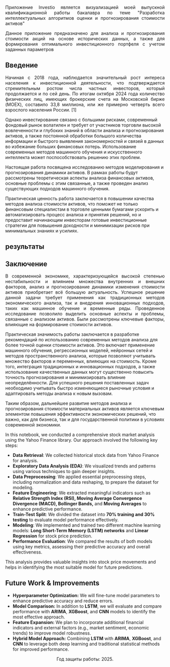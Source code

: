 <p style='text-align: justify;'>Приложение Investio является визуализацией моей выпускной квалификационной работы бакалавра по теме "Разработка интеллектуальных алгоритмов оценки и прогнозирования стоимости активов" </p>

<p style='text-align: justify;'>Данное приложение предназначено для анализа и прогнозирования стоимости акций на основе исторических данных, а также для формирования оптимального инвестиционного портфеля с учетом заданных параметров</p>

## **Введение**

<p style='text-align: justify;'> Начиная с 2018 года, наблюдается значительный рост интереса населения к инвестиционной деятельности, что подтверждается стремительным ростом числа частных инвесторов, который продолжается и по сей день. По итогам октября 2024 года количество физических лиц, имеющих брокерские счета на Московской бирже (MOEX), составило 33,8 миллиона, или же примерно четверть всего взрослого населения России. [1]

Однако инвестирование связано с большими рисками, современный фондовый рынок волатилен и требует от участников торговли высокой вовлеченности и глубоких знаний в области анализа и прогнозирования активов, а также постоянной обработки большого количества информации и быстрого выявления закономерностей и связей в данных во избежание больших финансовых потерь. Использование современных методов машинного обучения и искусственного интеллекта может поспособствовать решению этих проблем.

Настоящая работа посвящена исследованию методов моделирования и прогнозирования динамики активов. В рамках работы будут рассмотрены теоретическая аспекты анализа финансовых активов, основные проблемы с этим связанные, а также проведен анализ существующих подходов машинного обучения.

Практическая ценность работа заключается в повышении качества методов анализа стоимости активов, что поможет не только финансовым специалистам в торговле ценными бумагами ускорить и автоматизировать процесс анализа и принятия решений, но и предоставит начинающим инвесторам готовые инвестиционные стратегии для повышения доходности и минимизации рисков при минимальных знаниях и усилиях. </p>

## **результаты**

## **Заключение**

<p style='text-align: justify;'>В современной экономике, характеризующейся высокой степенью нестабильности и влиянием множества внутренних и внешних факторов, анализ и прогнозирование динамики изменения стоимости активов приобретает всё большую актуальность. Успешное решение данной задачи требует применения как традиционных методов экономического анализа, так и внедрения инновационных подходов, таких как машинное обучение и временные ряды. Проведенное исследование позволило выделить основные аспекты и проблемы, связанные с анализом активов. Были рассмотрены ключевые факторы, влияющие на формирование стоимости активов.

Практическая значимость работы заключается в разработке рекомендаций по использованию современных методов анализа для более точной оценки стоимости активов. Это включает применение машинного обучения, регрессионных моделей, нейронных сетей и методов пространственного анализа, которые позволяют учитывать множество факторов и переменных, влияющих на стоимость. Кроме того, интеграция традиционных и инновационных подходов, а также использование качественных данных могут существенно повысить точность прогнозирования и минимизировать влияние неопределённости. Для успешного решения поставленных задач необходимо учитывать быстро изменяющиеся рыночные условия и адаптировать методы анализа к новым вызовам.

Таким образом, дальнейшее развитие методов анализа и прогнозирования стоимости материальных активов является ключевым элементом повышения эффективности экономических решений, что важно, как для бизнеса, так и для государственной политики в условиях современной экономики.

In this notebook, we conducted a comprehensive stock market analysis using the Yahoo Finance library. Our approach involved the following key steps:  

- **Data Retrieval**: We collected historical stock data from Yahoo Finance for analysis.  
- **Exploratory Data Analysis (EDA)**: We visualized trends and patterns using various techniques to gain deeper insights.  
- **Data Preprocessing**: We applied essential preprocessing steps, including normalization and data reshaping, to prepare the dataset for modeling.  
- **Feature Engineering**: We extracted meaningful indicators such as **Relative Strength Index (RSI), Moving Average Convergence Divergence (MACD), Bollinger Bands,** and **Moving Averages** to enhance predictive performance.  
- **Train-Test Split**: We divided the dataset into **70% training and 30% testing** to evaluate model performance effectively.  
- **Modeling**: We implemented and trained two different machine learning models: **Long Short-Term Memory (LSTM) networks** and **Linear Regression** for stock price prediction.  
- **Performance Evaluation**: We compared the results of both models using key metrics, assessing their predictive accuracy and overall effectiveness.  

This analysis provides valuable insights into stock price movements and helps in identifying the most suitable model for future predictions.

## Future Work & Improvements

- **Hyperparameter Optimization:**  We will fine-tune model parameters to enhance predictive accuracy and reduce errors.
- **Model Comparison:** In addition to **LSTM**, we will evaluate and compare performance with **ARIMA**, **XGBoost**, and **CNN** models to identify the most effective approach.
- **Feature Expansion:** We plan to incorporate additional financial indicators and external factors (e.g., market sentiment, economic trends) to improve model robustness.
- **Hybrid Model Approach:** Combining **LSTM** with **ARIMA**, **XGBoost**, and **CNN** to leverage both deep learning and traditional statistical methods for improved performance.
</p><p style='text-align: center;'> Год защиты работы: 2025. </p>
